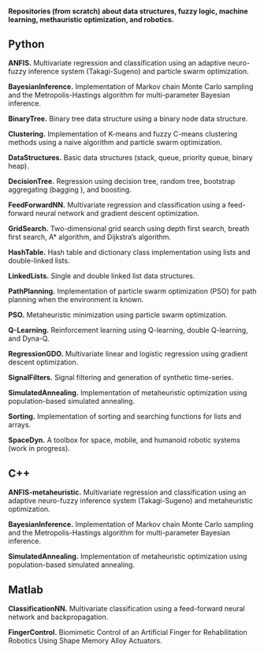 #### Repositories (from scratch) about data structures, fuzzy logic, machine learning, methauristic optimization, and robotics.

## **Python**

**ANFIS.** Multivariate regression and classification using an adaptive neuro-fuzzy inference system (Takagi-Sugeno) and particle swarm optimization.

**BayesianInference.** Implementation of Markov chain Monte Carlo sampling and the Metropolis-Hastings algorithm for multi-parameter Bayesian inference.

**BinaryTree.** Binary tree data structure using a binary node data structure.

**Clustering.** Implementation of K-means and fuzzy C-means clustering methods using a naive algorithm and particle swarm optimization.

**DataStructures.** Basic data structures (stack, queue, priority queue, binary heap).

**DecisionTree.** Regression using decision tree, random tree, bootstrap aggregating (bagging ), and boosting.

**FeedForwardNN.** Multivariate regression and classification using a feed-forward neural network and gradient descent optimization.

**GridSearch.** Two-dimensional grid search using depth first search, breath first search, A* algorithm, and Dijkstra’s algorithm.

**HashTable.** Hash table and dictionary class implementation using lists and double-linked lists.

**LinkedLists.** Single and double linked list data structures.

**PathPlanning.** Implementation of particle swarm optimization (PSO) for path planning when the environment is known.

**PSO.** Metaheuristic minimization using particle swarm optimization.

**Q-Learning.** Reinforcement learning using Q-learning, double Q-learning, and Dyna-Q.

**RegressionGDO.** Multivariate linear and logistic regression using gradient descent optimization.

**SignalFilters.** Signal filtering and generation of synthetic time-series.

**SimulatedAnnealing.** Implementation of metaheuristic optimization using population-based simulated annealing.

**Sorting.** Implementation of sorting and searching functions for lists and arrays.

**SpaceDyn.** A toolbox for space, mobile, and humanoid robotic systems (work in progress).

## **C++**

**ANFIS-metaheuristic.** Multivariate regression and classification using an adaptive neuro-fuzzy inference system (Takagi-Sugeno) and metaheuristic optimization.

**BayesianInference.** Implementation of Markov chain Monte Carlo sampling and the Metropolis-Hastings algorithm for multi-parameter Bayesian inference.

**SimulatedAnnealing.** Implementation of metaheuristic optimization using population-based simulated annealing.

## **Matlab**

**ClassificationNN.** Multivariate classification using a feed-forward neural network and backpropagation.

**FingerControl.** Biomimetic Control of an Artificial Finger for Rehabilitation Robotics Using Shape Memory Alloy Actuators.

